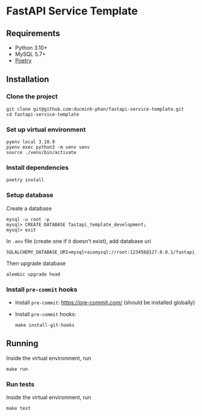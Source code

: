# FastAPI Service Template

## Requirements

- Python 3.10+
- MySQL 5.7+
- [Poetry](https://python-poetry.org/)

## Installation

### Clone the project

```shell
git clone git@github.com:ducminh-phan/fastapi-service-template.git
cd fastapi-service-template
```

### Set up virtual environment

```shell
pyenv local 3.10.9
pyenv exec python3 -m venv venv
source ./venv/bin/activate
```

### Install dependencies

```shell
poetry install
```

### Setup database

Create a database

```shell
mysql -u root -p
mysql> CREATE DATABASE fastapi_template_development;
mysql> exit
```

In `.env` file (create one if it doesn't exist), add database uri

```
SQLALCHEMY_DATABASE_URI=mysql+aiomysql://root:123456@127.0.0.1/fastapi_template_development
```

Then upgrade database

```shell
alembic upgrade head
```

### Install `pre-commit` hooks

- Install `pre-commit`: https://pre-commit.com/ (should be installed globally)
- Install `pre-commit` hooks:

  ```shell
  make install-git-hooks
  ```

## Running

Inside the virtual environment, run

```shell
make run
```

### Run tests

Inside the virtual environment, run

```shell
make test
```
